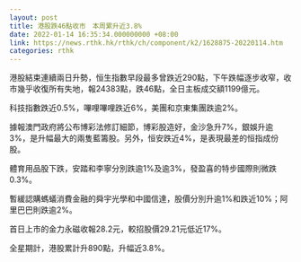 ```yaml
---
layout: post
title: 港股跌46點收市　本周累升近3.8%
date: 2022-01-14 16:35:34.000000000 +08:00
link: https://news.rthk.hk/rthk/ch/component/k2/1628875-20220114.htm
categories: rthk
---
```


港股結束連續兩日升勢，恒生指數早段最多曾跌近290點，下午跌幅逐步收窄，收市幾乎收復所有失地，報24383點，跌46點，全日主板成交額1199億元。

科技指數跌近0.5%，嗶哩嗶哩跌近6%，美團和京東集團跌逾2%。

據報澳門政府將公布博彩法修訂細節，博彩股造好，金沙急升7%，銀娛升逾3%，是升幅最大的兩隻藍籌股。另外，恒安跌近4%，是表現最差的恒指成份股。

體育用品股下跌，安踏和李寧分別跌逾1%及逾3%，發盈喜的特步國際則微跌0.3%。

暫緩認購螞蟻消費金融的舜宇光學和中國信達，股價分別升逾1%和跌近10%；阿里巴巴則跌逾2%。

首日上市的金力永磁收報28.2元，較招股價29.21元低近17%。

全星期計，港股累計升890點，升幅近3.8%。
